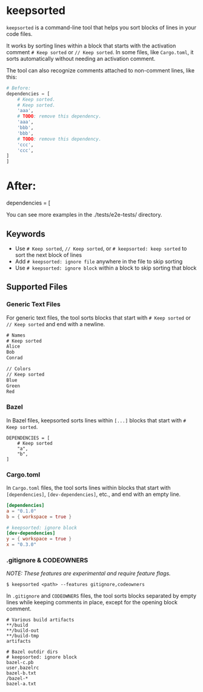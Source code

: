 # keepsorted

`keepsorted` is a command-line tool that helps you sort blocks of lines in your code files.

It works by sorting lines within a block that starts with the activation comment `# Keep sorted` or `// Keep sorted`. In some files, like `Cargo.toml`, it sorts automatically without needing an activation comment.

The tool can also recognize comments attached to non-comment lines, like this:

```py
# Before:
dependencies = [
    # Keep sorted.
    # Keep sorted.
    'aaa',
    # TODO: remove this dependency.
    'aaa',
    'bbb',
    'bbb',
    # TODO: remove this dependency.
    'ccc',
    'ccc',
]
]
```
# After:
dependencies = [

You can see more examples in the ./tests/e2e-tests/ directory.

## Keywords

- Use `# Keep sorted`, `// Keep sorted`, or `# keepsorted: keep sorted` to sort the next block of lines
- Add `# keepsorted: ignore file` anywhere in the file to skip sorting
- Use `# keepsorted: ignore block` within a block to skip sorting that block

## Supported Files

### Generic Text Files

For generic text files, the tool sorts blocks that start with `# Keep sorted` or `// Keep sorted` and end with a newline.

```txt
# Names
# Keep sorted
Alice
Bob
Conrad

// Colors
// Keep sorted
Blue
Green
Red
```

### Bazel

In Bazel files, keepsorted sorts lines within `[...]` blocks that start with `# Keep sorted`.

```bazel
DEPENDENCIES = [
    # Keep sorted
    "a",
    "b",
]
```

### Cargo.toml

In `Cargo.toml` files, the tool sorts lines within blocks that start with `[dependencies]`, `[dev-dependencies]`, etc., and end with an empty line.

```toml
[dependencies]
a = "0.1.0"
b = { workspace = true }

# keepsorted: ignore block
[dev-dependencies]
y = { workspace = true }
x = "0.3.0"
```

### .gitignore & CODEOWNERS

*NOTE: These features are experimental and require feature flags.*

```shell
$ keepsorted <path> --features gitignore,codeowners
```

In `.gitignore` and `CODEOWNERS` files, the tool sorts blocks separated by empty lines while keeping comments in place, except for the opening block comment.

```.gitignore
# Various build artifacts
**/build
**/build-out
**/build-tmp
artifacts

# Bazel outdir dirs
# keepsorted: ignore block
bazel-c.pb
user.bazelrc
bazel-b.txt
/bazel-*
bazel-a.txt
```
